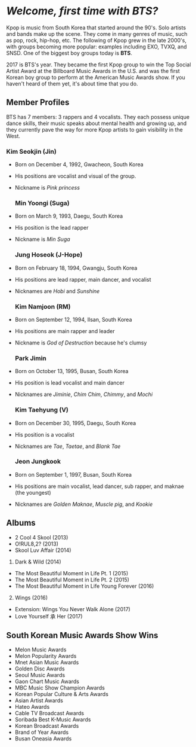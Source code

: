 # _Welcome, first time with BTS?_

Kpop is music from South Korea that started around the 90's. Solo artists and bands make up the scene. They come in many genres of music, such as pop, rock, hip-hop, etc. The following of Kpop grew in the late 2000's, with groups becoming more popular: examples including EXO, TVXQ, and SNSD. One of the biggest boy groups today is **BTS**.

2017 is BTS's year. They became the first Kpop group to win the Top Social Artist Award at the Billboard Music Awards in the U.S. and was the first Korean boy group to perform at the American Music Awards show. If you haven't heard of them yet, it's about time that you do.

## Member Profiles

BTS has 7 members: 3 rappers and 4 vocalists. They each possess unique dance skills, their music speaks about mental health and growing up, and they currently pave the way for more Kpop artists to gain visibility in the West.


 ### Kim Seokjin **(Jin)**
      
- Born on December 4, 1992, Gwacheon, South Korea
      
- His positions are vocalist and visual of the group. 
      
- Nickname is _Pink princess_
      
  ### Min Yoongi **(Suga)**
  
- Born on March 9, 1993, Daegu, South Korea
      
- His position is the lead rapper
      
- Nickname is _Min Suga_
      
  ### Jung Hoseok **(J-Hope)**
  
- Born on February 18, 1994, Gwangju, South Korea
      
- His positions are lead rapper, main dancer, and vocalist
      
- Nicknames are _Hobi_ and _Sunshine_ 
  
  ### Kim Namjoon **(RM)**
  
- Born on September 12, 1994, Ilsan, South Korea
      
- His positions are main rapper and leader
      
- Nickname is _God of Destruction_ because he's clumsy
  
  ### Park Jimin
  
- Born on October 13, 1995, Busan, South Korea
      
- His position is lead vocalist and main dancer
      
- Nicknames are _Jiminie_, _Chim Chim_, _Chimmy_, and _Mochi_ 
  
  ### Kim Taehyung **(V)**
  
- Born on December 30, 1995, Daegu, South Korea
      
- His position is a vocalist
      
- Nicknames are _Tae_, _Taetae_, and _Blank Tae_ 
  
  ### Jeon Jungkook
  
- Born on September 1, 1997, Busan, South Korea
      
- His positions are main vocalist, lead dancer, sub rapper, and maknae (the youngest)
      
- Nicknames are _Golden Maknae_, _Muscle pig_, and _Kookie_
   
  
## Albums

- 2 Cool 4 Skool (2013)
- O!RUL8,2? (2013)
- Skool Luv Affair (2014)

1. Dark & Wild (2014)
- The Most Beautiful Moment in Life Pt. 1 (2015)
- The Most Beautiful Moment in Life Pt. 2 (2015)
- The Most Beautiful Moment in Life Young Forever (2016)

2. Wings (2016)
- Extension: Wings You Never Walk Alone (2017)
- Love Yourself 承 Her (2017)

## South Korean Music Awards Show Wins
- Melon Music Awards
- Melon Popularity Awards
- Mnet Asian Music Awards
- Golden Disc Awards
- Seoul Music Awards
- Gaon Chart Music Awards
- MBC Music Show Champion Awards
- Korean Popular Culture & Arts Awards
- Asian Artist Awards
- Hateo Awards
- Cable TV Broadcast Awards
- Soribada Best K-Music Awards
- Korean Broadcast Awards
- Brand of Year Awards
- Busan Oneasia Awards
